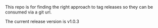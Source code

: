 This repo is for finding the right approach to tag releases so they can be consumed via a git url.

The current release version is v1.0.3
